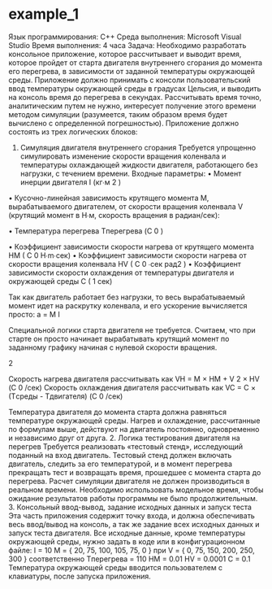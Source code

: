 # example_1

Язык программирования: C++
Среда выполнения: Microsoft Visual Studio
Время выполнения: 4 часа 
Задача:
Необходимо разработать консольное приложение, которое рассчитывает и выводит время,
которое пройдет от старта двигателя внутреннего сгорания до момента его перегрева, в
зависимости от заданной температуры окружающей среды. Приложение должно принимать с
консоли пользовательский ввод температуры окружающей среды в градусах Цельсия, и выводить
на консоль время до перегрева в секундах. Рассчитывать время точно, аналитическим путем не
нужно, интересует получение этого времени методом симуляции (разумеется, таким образом
время будет вычислено с определенной погрешностью).
Приложение должно состоять из трех логических блоков:
1. Симуляция двигателя внутреннего сгорания
Требуется упрощенно симулировать изменение скорости вращения коленвала и температуры
охлаждающей жидкости двигателя, работающего без нагрузки, с течением времени. Входные
параметры:
• Момент инерции двигателя I (кг∙м
2
)

• Кусочно-линейная зависимость крутящего момента M, вырабатываемого двигателем, от
скорости вращения коленвала V (крутящий момент в Н∙м, скорость вращения в
радиан/сек):

• Температура перегрева Tперегрева (C
0
)

• Коэффициент зависимости скорости нагрева от крутящего момента HM (
C
0
H∙m∙сек)
• Коэффициент зависимости скорости нагрева от скорости вращения коленвала HV (
C
0
∙сек
рад2
)
• Коэффициент зависимости скорости охлаждения от температуры двигателя и окружающей
среды C (
1
сек)

Так как двигатель работает без нагрузки, то весь вырабатываемый момент идет на раскрутку
коленвала, и его ускорение вычисляется просто: a =
M
I

Специальной логики старта двигателя не требуется. Считаем, что при старте он просто начинает
вырабатывать крутящий момент по заданному графику начиная с нулевой скорости вращения.

2

Скорость нагрева двигателя рассчитывать как VH = M × HM + V
2 × HV (С
0
/сек)
Скорость охлаждения двигателя рассчитывать как VC = C × (Tсреды - Тдвигателя) (С
0
/сек)

Температура двигателя до момента старта должна равняться температуре окружающей среды.
Нагрев и охлаждение, рассчитанные по формулам выше, действуют на двигатель постоянно,
одновременно и независимо друг от друга.
2. Логика тестирования двигателя на перегрев
Требуется реализовать «тестовый стенд», исследующий поданный на вход двигатель. Тестовый
стенд должен включать двигатель, следить за его температурой, и в момент перегрева
прекращать тест и возвращать время, прошедшее с момента старта до перегрева.
Расчет симуляции двигателя не должен производиться в реальном времени. Необходимо
использовать модельное время, чтобы ожидание результатов работы программы не было
продолжительным.
3. Консольный ввод-вывод, задание исходных данных и запуск теста
Эта часть приложения содержит точку входа, и должна обеспечивать весь ввод/вывод на консоль,
а так же задание всех исходных данных и запуск теста двигателя. Все исходные данные, кроме
температуры окружающей среды, нужно задать в коде или в конфигурационном файле:
I = 10
M = { 20, 75, 100, 105, 75, 0 } при V = { 0, 75, 150, 200, 250, 300 } соответственно
Tперегрева = 110
HM = 0.01
HV = 0.0001
C = 0.1
Температура окружающей среды вводится пользователем с клавиатуры, после запуска
приложения.
